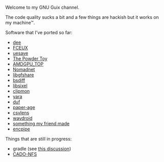 Welcome to my GNU Guix channel.

The code quality sucks a bit and a few things are hackish but it works on my machine™.

Software that I've ported so far:
* [dee](https://github.com/thibmeu/drand-rs)
* [FCEUX](https://fceux.com)
* [uesave](https://github.com/trumank/uesave-rs)
* [The Powder Toy](https://powdertoy.co.uk)
* [AMDGPU_TOP](https://github.com/Umio-Yasuno/amdgpu_top)
* [Nomadnet](https://github.com/markqvist/nomadnet)
* [libgfshare](https://github.com/jcushman/libgfshare)
* [bsdiff](https://github.com/mendsley/bsdiff)
* [libsixel](https://github.com/saitoha/libsixel)
* [clipmon](https://sr.ht/~whynothugo/clipmon)
* [yara](https://virustotal.github.io/yara)
* [duf](https://github.com/muesli/duf)
* [paper-age](https://github.com/matiaskorhonen/paper-age)
* [csvlens](https://github.com/YS-L/csvlens)
* [waydroid](https://waydro.id)
* [something my friend made](https://github.com/RegularRabbit05/Amogus-File-Encoder)
* [encpipe](https://github.com/jedisct1/encpipe)

Things that are still in progress:
* gradle (see [this discussion](https://discuss.gradle.org/t/building-gradle-from-pure-source-without-any-bootstrap-binaries/19398))
* [CADO-NFS](https://gitlab.inria.fr/cado-nfs/cado-nfs)
